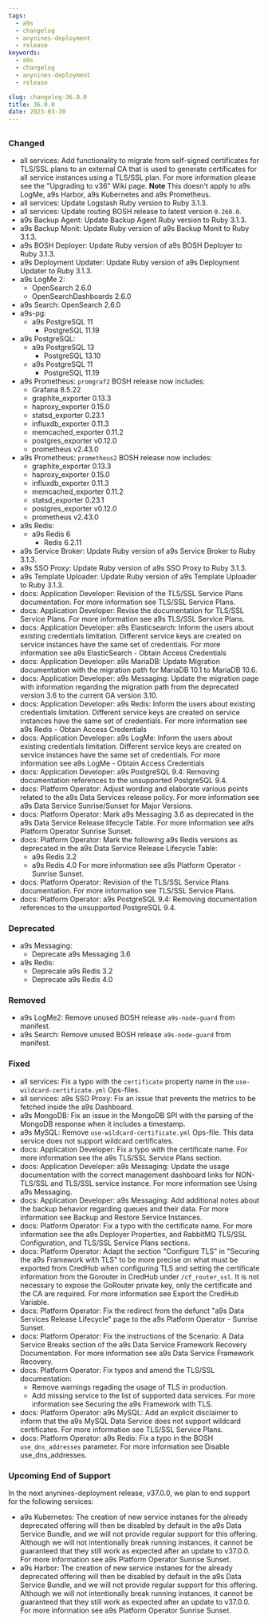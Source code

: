 ```yaml
---
tags:
  - a9s
  - changelog
  - anynines-deployment
  - release
keywords:
  - a9s
  - changelog
  - anynines-deployment
  - release

slug: changelog-36.0.0
title: 36.0.0
date: 2023-03-30
---
```


## 

### Changed

- all services: Add functionality to migrate from self-signed certificates for TLS/SSL plans to an external CA that is
  used to generate certificates for all service instances using a TLS/SSL plan. For more information please see the
  "Upgrading to v36" Wiki page. **Note** This doesn't apply to a9s LogMe, a9s Harbor, a9s Kubernetes and a9s Prometheus.
- all services: Update Logstash Ruby version to Ruby 3.1.3.
- all services: Update routing BOSH release to latest version `0.260.0`.
- a9s Backup Agent: Update Backup Agent Ruby version to Ruby 3.1.3.
- a9s Backup Monit: Update Ruby version of a9s Backup Monit to Ruby 3.1.3.
- a9s BOSH Deployer: Update Ruby version of a9s BOSH Deployer to Ruby 3.1.3.
- a9s Deployment Updater: Update Ruby version of a9s Deployment Updater to Ruby 3.1.3.
- a9s LogMe 2:
  * OpenSearch 2.6.0
  * OpenSearchDashboards 2.6.0
- a9s Search: OpenSearch 2.6.0
- a9s-pg:
  * a9s PostgreSQL 11
    * PostgreSQL 11.19
- a9s PostgreSQL:
  * a9s PostgreSQL 13
    * PostgreSQL 13.10
  * a9s PostgreSQL 11
    * PostgreSQL 11.19
- a9s Prometheus: `promgraf2` BOSH release now includes:
  * Grafana 8.5.22
  * graphite_exporter 0.13.3
  * haproxy_exporter 0.15.0
  * statsd_exporter 0.23.1
  * influxdb_exporter 0.11.3
  * memcached_exporter 0.11.2
  * postgres_exporter v0.12.0
  * prometheus v2.43.0
- a9s Prometheus: `prometheus2` BOSH release now includes:
  * graphite_exporter 0.13.3
  * haproxy_exporter 0.15.0
  * influxdb_exporter 0.11.3
  * memcached_exporter 0.11.2
  * statsd_exporter 0.23.1
  * postgres_exporter v0.12.0
  * prometheus v2.43.0
- a9s Redis:
  * a9s Redis 6
    * Redis 6.2.11
- a9s Service Broker: Update Ruby version of a9s Service Broker to Ruby 3.1.3.
- a9s SSO Proxy: Update Ruby version of a9s SSO Proxy to Ruby 3.1.3.
- a9s Template Uploader: Update Ruby version of a9s Template Uploader to Ruby 3.1.3.
- docs: Application Developer: Revision of the TLS/SSL Service Plans documentation. For more information see
  TLS/SSL Service Plans.
- docs: Application Developer: Revise the documentation for TLS/SSL Service Plans. For more information see
  a9s TLS/SSL Service Plans.
- docs: Application Developer: a9s Elasticsearch: Inform the users about existing credentials limitation. Different
  service keys are created on service instances have the same set of credentials. For more information see
  a9s ElasticSearch - Obtain Access Credentials
- docs: Application Developer: a9s MariaDB: Update Migration documentation with the migration path for MariaDB 10.1 to
  MariaDB 10.6.
- docs: Application Developer: a9s Messaging: Update the migration page with information regarding the migration path
  from the deprecated version 3.6 to the current GA version 3.10.
- docs: Application Developer: a9s Redis: Inform the users about existing credentials limitation. Different service keys
  are created on service instances have the same set of credentials. For more information see
  a9s Redis - Obtain Access Credentials
- docs: Application Developer: a9s LogMe: Inform the users about existing credentials limitation. Different service keys
  are created on service instances have the same set of credentials. For more information see
  a9s LogMe - Obtain Access Credentials
- docs: Application Developer: a9s PostgreSQL 9.4: Removing documentation references to the unsupported PostgreSQL 9.4.
- docs: Platform Operator: Adjust wording and elaborate various points related to the a9s Data Services release policy.
  For more information see a9s Data Service Sunrise/Sunset for Major Versions.
- docs: Platform Operator: Mark a9s Messaging 3.6 as deprecated in the a9s Data Service Release lifecycle Table. For
  more information see
  a9s Platform Operator Sunrise Sunset.
- docs: Platform Operator: Mark the following a9s Redis versions as deprecated in the a9s Data Service Release Lifecycle
  Table:
  * a9s Redis 3.2
  * a9s Redis 4.0
  For more information see
  a9s Platform Operator - Sunrise Sunset.
- docs: Platform Operator: Revision of the TLS/SSL Service Plans documentation. For more information see
  TLS/SSL Service Plans.
- docs: Platform Operator: a9s PostgreSQL 9.4: Removing documentation references to the unsupported PostgreSQL 9.4.

### Deprecated

- a9s Messaging:
  * Deprecate a9s Messaging 3.6
- a9s Redis:
  * Deprecate a9s Redis 3.2
  * Deprecate a9s Redis 4.0

### Removed

- a9s LogMe2: Remove unused BOSH release `a9s-node-guard` from manifest.
- a9s Search: Remove unused BOSH release `a9s-node-guard` from manifest.

### Fixed

- all services: Fix a typo with the `certificate` property name in the `use-wildcard-certificate.yml`
  Ops-files.
- all services: a9s SSO Proxy: Fix an issue that prevents the metrics to be fetched inside the a9s Dashboard.
- a9s MongoDB: Fix an issue in the MongoDB SPI with the parsing of the MongoDB response when it includes a timestamp.
- a9s MySQL: Remove `use-wildcard-certificate.yml` Ops-file. This data service does not support wildcard certificates.
- docs: Application Developer: Fix a typo with the certificate name. For more information see the
  a9s TLS/SSL Service Plans section.
- docs: Application Developer: a9s Messaging: Update the usage documentation with the correct management dashboard links
  for NON-TLS/SSL and TLS/SSL service instance. For more information see
  Using a9s Messaging.
- docs: Application Developer: a9s Messaging: Add additional notes about the backup behavior regarding queues and their
  data. For more information see
  Backup and Restore Service Instances.
- docs: Platform Operator: Fix a typo with the certificate name. For more information see the
  a9s Deployer Properties, and
  RabbitMQ TLS/SSL Configuration, and
  TLS/SSL Service Plans sections.
- docs: Platform Operator: Adapt the section "Configure TLS" in "Securing the a9s Framework with TLS" to be more precise
  on what must be exported from CredHub when configuring TLS and setting the certificate information from the Gorouter
  in CredHub under `/cf_router_ssl`. It is not necessary to expose the GoRouter private key, only the certificate and
  the CA are required. For more information see
  Export the CredHub Variable.
- docs: Platform Operator: Fix the redirect from the defunct "a9s Data Services Release Lifecycle" page to the
  a9s Platform Operator - Sunrise Sunset.
- docs: Platform Operator: Fix the instructions of the Scenario: A Data Service Breaks section of the a9s Data Service
  Framework Recovery Documentation. For more information see
  a9s Data Service Framework Recovery.
- docs: Platform Operator: Fix typos and amend the TLS/SSL documentation:
  * Remove warnings regading the usage of TLS in production.
  * Add missing service to the list of supported data services.
  For more information see Securing the a9s Framework with TLS.
- docs: Platform Operator: a9s MySQL: Add an explicit disclaimer to inform that the a9s MySQL Data Service does not
  support wildcard certificates. For more information see TLS/SSL Service Plans.
- docs: Platform Operator: a9s Redis: Fix a typo in the BOSH `use_dns_addresses` parameter.
  For more information see Disable use_dns_addresses.

### Upcoming End of Support

In the next anynines-deployment release, v37.0.0, we plan to end support for the following services:

- a9s Kubernetes: The creation of new service instanes for the already deprecated offering will then be disabled by
  default in the a9s Data Service Bundle, and we will not provide regular support for this offering. Although we will
  not intentionally break running instances, it cannot be guaranteed that they still work as expected after an update
  to v37.0.0.
  For more information see a9s Platform Operator Sunrise Sunset.
- a9s Harbor: The creation of new service instanes for the already deprecated offering will then be disabled by default
  in the a9s Data Service Bundle, and we will not provide regular support for this offering. Although we will not
  intentionally break running instances, it cannot be guaranteed that they still work as expected after an update to
  v37.0.0.
  For more information see a9s Platform Operator Sunrise Sunset.



